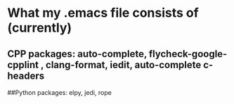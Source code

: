 # What my .emacs file consists of (currently)

## CPP packages: auto-complete, flycheck-google-cpplint , clang-format, iedit, auto-complete c-headers

##Python packages: elpy, jedi, rope
